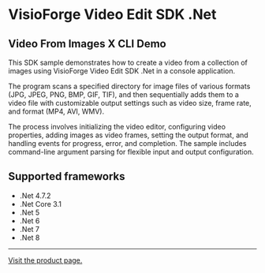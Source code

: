 ﻿# VisioForge Video Edit SDK .Net

## Video From Images X CLI Demo

This SDK sample demonstrates how to create a video from a collection of images using VisioForge Video Edit SDK .Net in a console application.

The program scans a specified directory for image files of various formats (JPG, JPEG, PNG, BMP, GIF, TIF), and then sequentially adds them to a video file with customizable output settings such as video size, frame rate, and format (MP4, AVI, WMV).

The process involves initializing the video editor, configuring video properties, adding images as video frames, setting the output format, and handling events for progress, error, and completion. The sample includes command-line argument parsing for flexible input and output configuration.

## Supported frameworks

* .Net 4.7.2
* .Net Core 3.1
* .Net 5
* .Net 6
* .Net 7
* .Net 8

---

[Visit the product page.](https://www.visioforge.com/video-edit-sdk-net)
